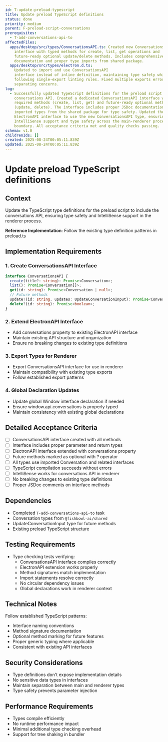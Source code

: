 ```yaml
---
id: T-update-preload-typescript
title: Update preload TypeScript definitions
status: done
priority: medium
parent: F-preload-script-conversations
prerequisites:
  - T-add-conversations-api-to
affectedFiles:
  apps/desktop/src/types/ConversationsAPI.ts: Created new ConversationsAPI
    interface with typed methods for create, list, get operations and
    future-ready optional update/delete methods. Includes comprehensive JSDoc
    documentation and proper type imports from shared package.
  apps/desktop/src/types/electron.d.ts:
    Updated to import and use ConversationsAPI
    interface instead of inline definition, maintaining type safety while
    following single-export linting rules. Fixed multiple exports error by
    separating concerns.
log:
  - Successfully updated TypeScript definitions for the preload script
    conversations API. Created a dedicated ConversationsAPI interface with all
    required methods (create, list, get) and future-ready optional methods
    (update, delete). The interface includes proper JSDoc documentation and uses
    imported types from the shared package for type safety. Updated the
    ElectronAPI interface to use the new ConversationsAPI type, ensuring
    IntelliSense support and type safety across the main-renderer process
    boundary. All acceptance criteria met and quality checks passing.
schema: v1.0
childrenIds: []
created: 2025-08-24T00:05:11.839Z
updated: 2025-08-24T00:05:11.839Z
---
```


# Update preload TypeScript definitions

## Context

Update the TypeScript type definitions for the preload script to include the conversations API, ensuring type safety and IntelliSense support in the renderer process.

**Reference Implementation**: Follow the existing type definition patterns in preload.ts

## Implementation Requirements

### 1. Create ConversationsAPI Interface

```typescript
interface ConversationsAPI {
  create(title?: string): Promise<Conversation>;
  list(): Promise<Conversation[]>;
  get(id: string): Promise<Conversation | null>;
  // Future methods
  update?(id: string, updates: UpdateConversationInput): Promise<Conversation>;
  delete?(id: string): Promise<boolean>;
}
```

### 2. Extend ElectronAPI Interface

- Add conversations property to existing ElectronAPI interface
- Maintain existing API structure and organization
- Ensure no breaking changes to existing type definitions

### 3. Export Types for Renderer

- Export ConversationsAPI interface for use in renderer
- Maintain compatibility with existing type exports
- Follow established export patterns

### 4. Global Declaration Updates

- Update global Window interface declaration if needed
- Ensure window.api.conversations is properly typed
- Maintain consistency with existing global declarations

## Detailed Acceptance Criteria

- [ ] ConversationsAPI interface created with all methods
- [ ] Interface includes proper parameter and return types
- [ ] ElectronAPI interface extended with conversations property
- [ ] Future methods marked as optional with ? operator
- [ ] All types use imported Conversation and related interfaces
- [ ] TypeScript compilation succeeds without errors
- [ ] IntelliSense works for conversations API in renderer
- [ ] No breaking changes to existing type definitions
- [ ] Proper JSDoc comments on interface methods

## Dependencies

- Completed `T-add-conversations-api-to` task
- Conversation types from `@fishbowl-ai/shared`
- UpdateConversationInput type for future methods
- Existing preload TypeScript structure

## Testing Requirements

- Type checking tests verifying:
  - ConversationsAPI interface compiles correctly
  - ElectronAPI extension works properly
  - Method signatures match implementation
  - Import statements resolve correctly
  - No circular dependency issues
  - Global declarations work in renderer context

## Technical Notes

Follow established TypeScript patterns:

- Interface naming conventions
- Method signature documentation
- Optional method marking for future features
- Proper generic typing where applicable
- Consistent with existing API interfaces

## Security Considerations

- Type definitions don't expose implementation details
- No sensitive data types in interfaces
- Maintain separation between main and renderer types
- Type safety prevents parameter injection

## Performance Requirements

- Types compile efficiently
- No runtime performance impact
- Minimal additional type checking overhead
- Support for tree shaking in bundler
